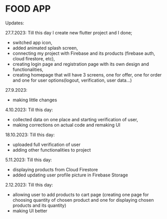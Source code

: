 # FOOD APP
Updates:

27.7.2023: Till this day I create new flutter project and I done;
- switched app icon,
- added animated splash screen,
- connecting my project with Firebase and its products (firebase auth, cloud firestore, etc),
- creating login page and registration page with its own design and functionalities,
- creating homepage that will have 3 screens, one for offer, one for order and one for user options(logout, verification, user data...)


27.9.2023:
- making little changes

4.10.2023: Till this day:
- collected data on one place and starting verification of user,
- making corrections on actual code and remaking UI
 
18.10.2023: Till this day:
- uploaded full verification of user  
- adding other functionalities to project

5.11.2023: Till this day:
- displaying products from Cloud Firestore
- added updating user profile picture in Firebase Storage

2.12.2023: Till this day:
- allowing user to add products to cart page (creating one page for choosing quantity of chosen product and one for displaying chosen products and its quantity)
- making UI better